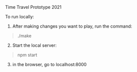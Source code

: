 Time Travel Prototype 2021

To run locally:

1. After making changes you want to play, run the command:
  > ./make
2. Start the local server:
  > npm start
3. in the browser, go to
   localhost:8000

